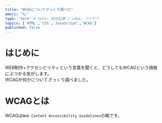 ```yaml
---
title: "WCAGについてざっくり調べた"
emoji: "🪐"
type: "tech" # tech: 技術記事 / idea: アイデア
topics: ['HTML','CSS','JavaScript','WCAG']
published: false
---
```


# はじめに

WEB制作+アクセシビリティという言葉を聞くと、どうしてもWCAGという規格にぶつかる気がします。  
WCAGが何かについてざっくり調べました。

# WCAGとは

WCAGは`Web Content Accessibility Guidelines`の略です。

